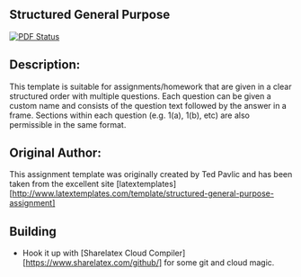 Structured General Purpose
--------------------------

[![PDF Status](https://www.sharelatex.com/github/repos/srijanshetty/assignment-template/builds/latest/badge.svg)](https://www.sharelatex.com/github/repos/srijanshetty/assignment-template/builds/latest/output.pdf)

## Description:

This template is suitable for assignments/homework that are given in a clear structured order with multiple questions. Each question can be given a custom name and consists of the question text followed by the answer in a frame. Sections within each question (e.g. 1(a), 1(b), etc) are also permissible in the same format.

## Original Author:

This assignment template was originally created by Ted Pavlic and has been taken from the excellent site [latextemplates][http://www.latextemplates.com/template/structured-general-purpose-assignment]

## Building

- Hook it up with [Sharelatex Cloud Compiler][https://www.sharelatex.com/github/] for some git and cloud magic.
